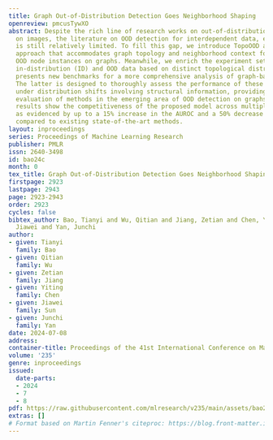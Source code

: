 ```yaml
---
title: Graph Out-of-Distribution Detection Goes Neighborhood Shaping
openreview: pmcusTywXO
abstract: Despite the rich line of research works on out-of-distribution (OOD) detection
  on images, the literature on OOD detection for interdependent data, e.g., graphs,
  is still relatively limited. To fill this gap, we introduce TopoOOD as a principled
  approach that accommodates graph topology and neighborhood context for detecting
  OOD node instances on graphs. Meanwhile, we enrich the experiment settings by splitting
  in-distribution (ID) and OOD data based on distinct topological distributions, which
  presents new benchmarks for a more comprehensive analysis of graph-based OOD detection.
  The latter is designed to thoroughly assess the performance of these discriminators
  under distribution shifts involving structural information, providing a rigorous
  evaluation of methods in the emerging area of OOD detection on graphs. Our experimental
  results show the competitiveness of the proposed model across multiple datasets,
  as evidenced by up to a 15% increase in the AUROC and a 50% decrease in the FPR
  compared to existing state-of-the-art methods.
layout: inproceedings
series: Proceedings of Machine Learning Research
publisher: PMLR
issn: 2640-3498
id: bao24c
month: 0
tex_title: Graph Out-of-Distribution Detection Goes Neighborhood Shaping
firstpage: 2923
lastpage: 2943
page: 2923-2943
order: 2923
cycles: false
bibtex_author: Bao, Tianyi and Wu, Qitian and Jiang, Zetian and Chen, Yiting and Sun,
  Jiawei and Yan, Junchi
author:
- given: Tianyi
  family: Bao
- given: Qitian
  family: Wu
- given: Zetian
  family: Jiang
- given: Yiting
  family: Chen
- given: Jiawei
  family: Sun
- given: Junchi
  family: Yan
date: 2024-07-08
address:
container-title: Proceedings of the 41st International Conference on Machine Learning
volume: '235'
genre: inproceedings
issued:
  date-parts:
  - 2024
  - 7
  - 8
pdf: https://raw.githubusercontent.com/mlresearch/v235/main/assets/bao24c/bao24c.pdf
extras: []
# Format based on Martin Fenner's citeproc: https://blog.front-matter.io/posts/citeproc-yaml-for-bibliographies/
---
```

